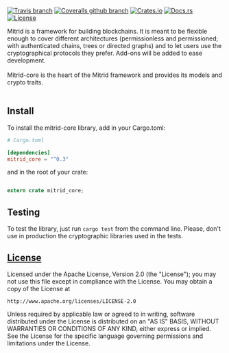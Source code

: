[![Travis branch](https://img.shields.io/travis/mitrid-labs/mitrid-core/master.svg)](https://travis-ci.org/mitrid-labs/mitrid-core)
[![Coveralls github branch](https://img.shields.io/coveralls/github/mitrid-labs/mitrid-core/master.svg)](https://coveralls.io/github/mitrid-labs/mitrid-core?branch=master)
[![Crates.io](https://img.shields.io/crates/v/mitrid-core.svg)](https://crates.io/crates/mitrid-core)
[![Docs.rs](https://docs.rs/mitrid_core/badge.svg)](https://docs.rs/mitrid_core)
[![License](https://img.shields.io/badge/License-Apache%202.0-blue.svg)](https://github.com/mitrid-labs/mitrid-core/blob/master/LICENSE)

Mitrid is a framework for building blockchains. It is meant to be flexible enough to cover different architectures (permissionless and permissioned; with authenticated chains, trees or directed graphs) and to let users use the cryptographical protocols they prefer. Add-ons will be added to ease development.
<br>
<br>
Mitrid-core is the heart of the Mitrid framework and provides its models and crypto traits.
<br>
<br>

## Install

To install the mitrid-core library, add in your Cargo.toml:


```toml
# Cargo.toml

[dependencies]
mitrid_core = "^0.3"
```

and in the root of your crate:

```rust

extern crate mitrid_core;
```

## Testing

To test the library, just run `cargo test` from the command line.
Please, don't use in production the cryptographic libraries used in the tests.


## [License](LICENSE)

Licensed under the Apache License, Version 2.0 (the "License");
you may not use this file except in compliance with the License.
You may obtain a copy of the License at

    http://www.apache.org/licenses/LICENSE-2.0

Unless required by applicable law or agreed to in writing, software
distributed under the License is distributed on an "AS IS" BASIS,
WITHOUT WARRANTIES OR CONDITIONS OF ANY KIND, either express or implied.
See the License for the specific language governing permissions and
limitations under the License.
